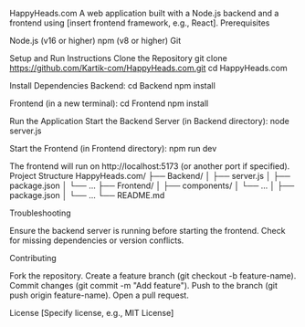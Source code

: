 HappyHeads.com
A web application built with a Node.js backend and a frontend using [insert frontend framework, e.g., React].
Prerequisites

Node.js (v16 or higher)
npm (v8 or higher)
Git

Setup and Run Instructions
Clone the Repository
git clone https://github.com/Kartik-com/HappyHeads.com.git
cd HappyHeads.com

Install Dependencies
Backend:
cd Backend
npm install

Frontend (in a new terminal):
cd Frontend
npm install

Run the Application
Start the Backend Server (in Backend directory):
node server.js

Start the Frontend (in Frontend directory):
npm run dev

The frontend will run on http://localhost:5173 (or another port if specified).
Project Structure
HappyHeads.com/
├── Backend/
│   ├── server.js
│   ├── package.json
│   └── ...
├── Frontend/
│   ├── components/
│   └── ...
│   ├── package.json
│   └── ...
└── README.md

Troubleshooting

Ensure the backend server is running before starting the frontend.
Check for missing dependencies or version conflicts.

Contributing

Fork the repository.
Create a feature branch (git checkout -b feature-name).
Commit changes (git commit -m "Add feature").
Push to the branch (git push origin feature-name).
Open a pull request.

License
[Specify license, e.g., MIT License]
